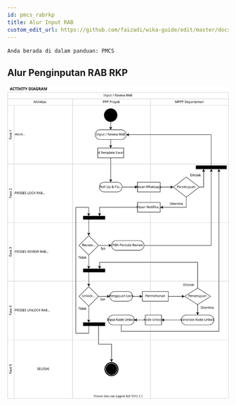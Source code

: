 ```yaml
---
id: pmcs_rabrkp
title: Alur Input RAB
custom_edit_url: https://github.com/faizadi/wika-guide/edit/master/docs/pmcs/pmcs_rabrkp.md
---
```

`Anda berada di dalam panduan: PMCS`

## Alur Penginputan RAB RKP

<img src="../assets/pmcs/drawio_alurrab.svg" alt="gbr-alur-install"/>